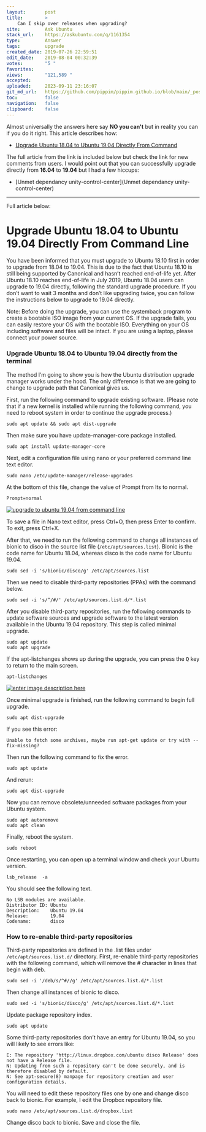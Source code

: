 ```yaml
---
layout:       post
title:        >
    Can I skip over releases when upgrading?
site:         Ask Ubuntu
stack_url:    https://askubuntu.com/q/1161354
type:         Answer
tags:         upgrade
created_date: 2019-07-26 22:59:51
edit_date:    2019-08-04 00:32:39
votes:        "5 "
favorites:    
views:        "121,589 "
accepted:     
uploaded:     2023-09-11 23:16:07
git_md_url:   https://github.com/pippim/pippim.github.io/blob/main/_posts/2019/2019-07-26-Can-I-skip-over-releases-when-upgrading_.md
toc:          false
navigation:   false
clipboard:    false
---
```


Almost universally the answers here say **NO you can't** but in reality you can if you do it right. This article describes how:

- [Upgrade Ubuntu 18.04 to Ubuntu 19.04 Directly From Command](https://www.linuxbabe.com/ubuntu/upgrade-ubuntu-18-04-to-ubuntu-19-04-directly-from-command-line)

The full article from the link is included below but check the link for new comments from users. I would point out that you can successfully upgrade directly from **16.04** to **19.04** but I had a few hiccups:

- [Unmet dependancy unity-control-center](Unmet dependancy unity-control-center)


----------
Full article below:

# Upgrade Ubuntu 18.04 to Ubuntu 19.04 Directly From Command Line

You have been informed that you must upgrade to Ubuntu 18.10 first in order to upgrade from 18.04 to 19.04. This is due to the fact that Ubuntu 18.10 is still being supported by Canonical and hasn’t reached end-of-life yet. After Ubuntu 18.10 reaches end-of-life in July 2019, Ubuntu 18.04 users can upgrade to 19.04 directly, following the standard upgrade procedure. If you don’t want to wait 3 months and don’t like upgrading twice, you can follow the instructions below to upgrade to 19.04 directly.

Note:  Before doing the upgrade, you can use the systemback program to create a bootable ISO image from your current OS. If the upgrade fails, you can easily restore your OS with the bootable ISO. Everything on your OS including software and files will be intact.  If you are using a laptop, please connect your power source.

### Upgrade Ubuntu 18.04 to Ubuntu 19.04 directly from the terminal

The method I’m going to show you is how the Ubuntu distribution upgrade manager works under the hood. The only difference is that we are going to change to upgrade path that Canonical gives us.

First, run the following command to upgrade existing software. (Please note that if a new kernel is installed while running the following command, you need to reboot system in order to continue the upgrade process.)

``` 
sudo apt update && sudo apt dist-upgrade
```

Then make sure you have update-manager-core package installed.

``` 
sudo apt install update-manager-core
```

Next, edit a configuration file using nano or your preferred command line text editor.

``` 
sudo nano /etc/update-manager/release-upgrades
```

At the bottom of this file, change the value of Prompt from lts to normal.

``` 
Prompt=normal
```

[![upgrade to ubuntu 19.04 from command line][1]][1]

To save a file in Nano text editor, press Ctrl+O, then press Enter to confirm. To exit, press Ctrl+X.

After that, we need to run the following command to change all instances of bionic to disco in the source list file (`/etc/apt/sources.list`). Bionic is the code name for Ubuntu 18.04, whereas disco is the code name for Ubuntu 19.04.

``` 
sudo sed -i 's/bionic/disco/g' /etc/apt/sources.list
```

Then we need to disable third-party repositories (PPAs) with the command below.

``` 
sudo sed -i 's/^/#/' /etc/apt/sources.list.d/*.list
```

After you disable third-party repositories, run the following commands to update software sources and upgrade software to the latest version available in the Ubuntu 19.04 repository. This step is called minimal upgrade.

``` 
sudo apt update  
sudo apt upgrade  
```

If the apt-listchanges shows up during the upgrade, you can press the <kbd>Q</kbd> key to return to the main screen.

``` 
apt-listchanges  
```

[![enter image description here][2]][2]

Once minimal upgrade is finished, run the following command to begin full upgrade.

``` 
sudo apt dist-upgrade
```

If you see this error:

``` 
Unable to fetch some archives, maybe run apt-get update or try with --fix-missing?
```

Then run the following command to fix the error.

``` 
sudo apt update
```

And rerun:

``` 
sudo apt dist-upgrade
```

Now you can remove obsolete/unneeded software packages from your Ubuntu system.

``` 
sudo apt autoremove  
sudo apt clean  
```

Finally, reboot the system.

``` 
sudo reboot  
```

Once restarting, you can open up a terminal window and check your Ubuntu version.

``` 
lsb_release  -a
```

You should see the following text.

``` 
No LSB modules are available.
Distributor ID: Ubuntu
Description:    Ubuntu 19.04
Release:        19.04
Codename:       disco
```

### How to re-enable third-party repositories

Third-party repositories are defined in the .list files under `/etc/apt/sources.list.d/` directory. First, re-enable third-party repositories with the following command, which will remove the # character in lines that begin with deb.

``` 
sudo sed -i '/deb/s/^#//g' /etc/apt/sources.list.d/*.list
```

Then change all instances of bionic to disco.

``` 
sudo sed -i 's/bionic/disco/g' /etc/apt/sources.list.d/*.list
```

Update package repository index.

``` 
sudo apt update
```

Some third-party repositories don’t have an entry for Ubuntu 19.04, so you will likely to see errors like:

``` 
E: The repository 'http://linux.dropbox.com/ubuntu disco Release' does not have a Release file.
N: Updating from such a repository can't be done securely, and is therefore disabled by default.
N: See apt-secure(8) manpage for repository creation and user configuration details.
```

You will need to edit these repository files one by one and change disco back to bionic. For example, I edit the Dropbox repository file.

``` 
sudo nano /etc/apt/sources.list.d/dropbox.list
```

Change disco back to bionic. Save and close the file.


  [1]: https://i.stack.imgur.com/PnCid.png
  [2]: https://i.stack.imgur.com/9Lzou.png
